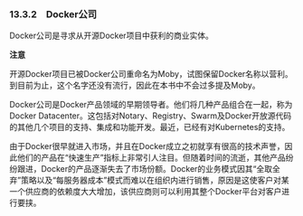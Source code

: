 ### 13.3.2　Docker公司

Docker公司是寻求从开源Docker项目中获利的商业实体。



**注意**

开源Docker项目已被Docker公司重命名为Moby，试图保留Docker名称以营利。到目前为止，这个名字还没有流行，因此在本书中不会过多提及Moby。



Docker公司是Docker产品领域的早期领导者。他们将几种产品组合在一起，称为Docker Datacenter。这包括对Notary、Registry、Swarm及Docker开放源代码的其他几个项目的支持、集成和功能开发。最近，已经有对Kubernetes的支持。

由于Docker很早就进入市场，并且在Docker成立之初就享有很高的技术声誉，因此他们的产品在“快速生产”指标上非常引人注目。但随着时间的流逝，其他产品纷纷跟进，Docker的产品逐渐失去了市场份额。Docker的业务模式因其“全取全弃”策略以及“每服务器成本”模式而难以在组织内进行销售，原因是这使客户对某一个供应商的依赖度大大增加，该供应商则可以利用其整个Docker平台对客户进行要挟。


